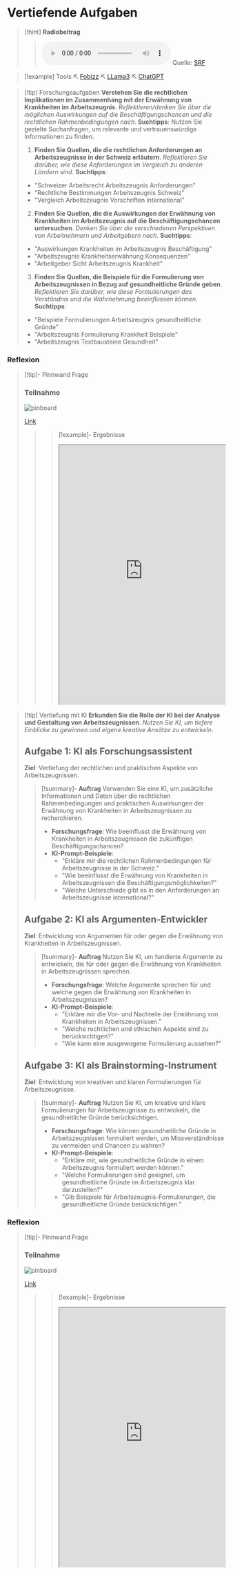 # Vertiefende Aufgaben
>[!hint] **Radiobeitrag**
>><audio controls><source src="https://path_to_audio_file.mp3"></audio>
>>Quelle: [SRF](https://srf.ch/audio/espresso/rechtsfrage-arbeitszeugnis-wegen-krankheit)

>[!example] Tools
>⛏ [Fobizz](https://tools.fobizz.com/go)
>⛏ [LLama3](https://www.llama2.ai/)
>⛏ [ChatGPT](https://chatgpt.com/)

>[!tip] Forschungsaufgaben
>**Verstehen Sie die rechtlichen Implikationen im Zusammenhang mit der Erwähnung von Krankheiten im Arbeitszeugnis**. *Reflektieren/denken Sie über die möglichen Auswirkungen auf die Beschäftigungschancen und die rechtlichen Rahmenbedingungen nach*.
>**Suchtipps**: Nutzen Sie gezielte Suchanfragen, um relevante und vertrauenswürdige Informationen zu finden.
>1. **Finden Sie Quellen, die die rechtlichen Anforderungen an Arbeitszeugnisse in der Schweiz erläutern**. *Reflektieren Sie darüber, wie diese Anforderungen im Vergleich zu anderen Ländern sind*.
>**Suchtipps**: 
>   - "Schweizer Arbeitsrecht Arbeitszeugnis Anforderungen"
>   - "Rechtliche Bestimmungen Arbeitszeugnis Schweiz"
>   - "Vergleich Arbeitszeugnis Vorschriften international"
>2. **Finden Sie Quellen, die die Auswirkungen der Erwähnung von Krankheiten im Arbeitszeugnis auf die Beschäftigungschancen untersuchen**. *Denken Sie über die verschiedenen Perspektiven von Arbeitnehmern und Arbeitgebern nach*.
>**Suchtipps**: 
>   - "Auswirkungen Krankheiten im Arbeitszeugnis Beschäftigung"
>   - "Arbeitszeugnis Krankheitserwähnung Konsequenzen"
>   - "Arbeitgeber Sicht Arbeitszeugnis Krankheit"
>3. **Finden Sie Quellen, die Beispiele für die Formulierung von Arbeitszeugnissen in Bezug auf gesundheitliche Gründe geben**. *Reflektieren Sie darüber, wie diese Formulierungen das Verständnis und die Wahrnehmung beeinflussen können*.
>**Suchtipps**: 
>   - "Beispiele Formulierungen Arbeitszeugnis gesundheitliche Gründe"
>   - "Arbeitszeugnis Formulierung Krankheit Beispiele"
>   - "Arbeitszeugnis Textbausteine Gesundheit"

### Reflexion
>[!tip]- Pinnwand
>Frage
> ### Teilnahme
>![pinboard](https://path_to_pinboard_image.jpeg)
>
>[Link](https://pinboard.streamlit.app)
>>>[!example]- Ergebnisse
>>>
>>><iframe width="100%" height="600" src="https://pinboarde.streamlit.app/?embed=true" allowfullscreen allow="geolocation *; autoplay; encrypted-media"></iframe>

>[!tip] Vertiefung mit KI
>**Erkunden Sie die Rolle der KI bei der Analyse und Gestaltung von Arbeitszeugnissen**. *Nutzen Sie KI, um tiefere Einblicke zu gewinnen und eigene kreative Ansätze zu entwickeln*.
>## Aufgabe 1: **KI als Forschungsassistent**
> **Ziel**: Vertiefung der rechtlichen und praktischen Aspekte von Arbeitszeugnissen.
>>[!summary]- **Auftrag**
>>Verwenden Sie eine KI, um zusätzliche Informationen und Daten über die rechtlichen Rahmenbedingungen und praktischen Auswirkungen der Erwähnung von Krankheiten in Arbeitszeugnissen zu recherchieren.
>> - **Forschungsfrage**: Wie beeinflusst die Erwähnung von Krankheiten in Arbeitszeugnissen die zukünftigen Beschäftigungschancen?
>> - **KI-Prompt-Beispiele**:
>>     - "Erkläre mir die rechtlichen Rahmenbedingungen für Arbeitszeugnisse in der Schweiz."
>>     - "Wie beeinflusst die Erwähnung von Krankheiten in Arbeitszeugnissen die Beschäftigungsmöglichkeiten?"
>>     - "Welche Unterschiede gibt es in den Anforderungen an Arbeitszeugnisse international?"
>## Aufgabe 2: **KI als Argumenten-Entwickler**
> **Ziel**: Entwicklung von Argumenten für oder gegen die Erwähnung von Krankheiten in Arbeitszeugnissen.
>>[!summary]- **Auftrag**
>>Nutzen Sie KI, um fundierte Argumente zu entwickeln, die für oder gegen die Erwähnung von Krankheiten in Arbeitszeugnissen sprechen.
>> - **Forschungsfrage**: Welche Argumente sprechen für und welche gegen die Erwähnung von Krankheiten in Arbeitszeugnissen?
>> - **KI-Prompt-Beispiele**:
>>     - "Erkläre mir die Vor- und Nachteile der Erwähnung von Krankheiten in Arbeitszeugnissen."
>>     - "Welche rechtlichen und ethischen Aspekte sind zu berücksichtigen?"
>>     - "Wie kann eine ausgewogene Formulierung aussehen?"
>## Aufgabe 3: **KI als Brainstorming-Instrument**
> **Ziel**: Entwicklung von kreativen und klaren Formulierungen für Arbeitszeugnisse.
>>[!summary]- **Auftrag**
>>Nutzen Sie KI, um kreative und klare Formulierungen für Arbeitszeugnisse zu entwickeln, die gesundheitliche Gründe berücksichtigen.
>> - **Forschungsfrage**: Wie können gesundheitliche Gründe in Arbeitszeugnissen formuliert werden, um Missverständnisse zu vermeiden und Chancen zu wahren?
>> - **KI-Prompt-Beispiele**:
>>     - "Erkläre mir, wie gesundheitliche Gründe in einem Arbeitszeugnis formuliert werden können."
>>     - "Welche Formulierungen sind geeignet, um gesundheitliche Gründe im Arbeitszeugnis klar darzustellen?"
>>     - "Gib Beispiele für Arbeitszeugnis-Formulierungen, die gesundheitliche Gründe berücksichtigen."
### Reflexion
>[!tip]- Pinnwand
>Frage
> ### Teilnahme
>![pinboard](https://path_to_pinboard_image.jpeg)
>
>[Link](https://pinboard.streamlit.app)
>>>[!example]- Ergebnisse
>>>
>>><iframe width="100%" height="600" src="https://pinboarde.streamlit.app/?embed=true" allowfullscreen allow="geolocation *; autoplay; encrypted-media"></iframe>
